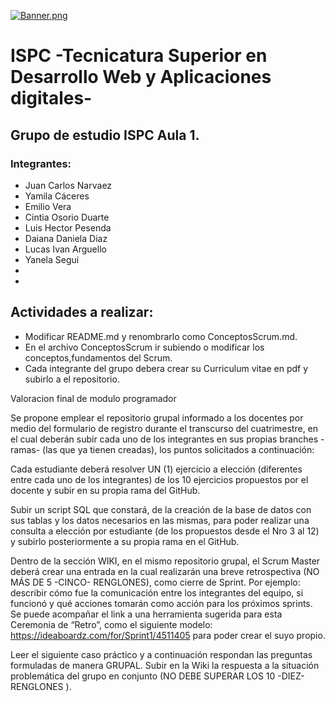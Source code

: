 [![Banner.png](https://i.postimg.cc/8PkmkXkx/Banner.png)](https://postimg.cc/K4VMJNM5)

<h1>ISPC -Tecnicatura Superior en Desarrollo Web y Aplicaciones digitales- </h1>

<h2>Grupo de estudio ISPC Aula 1.</h2>
<h3>Integrantes:</h3>
<ul>
<li>Juan Carlos Narvaez</li>
<li>Yamila Cáceres</li>
<li>Emilio Vera</li>
<li>Cintia Osorio Duarte</li>
<li>Luis Hector Pesenda</li>
<li>Daiana Daniela Diaz</li>
<li>Lucas Ivan Arguello</li>
<li>Yanela Segui</li>
<li></li>
<li></li>
 </ul>

<h2>Actividades a realizar:</h2>
<ul>
<li>Modificar README.md y renombrarlo como ConceptosScrum.md.</li>
<li>En el archivo ConceptosScrum ir subiendo o modificar los conceptos,fundamentos del Scrum.</li>
<li>Cada integrante del grupo debera crear su Curriculum vitae en pdf y subirlo a el repositorio.</li>
</ul>

Valoracion final de modulo programador

Se propone emplear el repositorio grupal informado a los docentes por medio del formulario de registro durante el transcurso del cuatrimestre, en el cual deberán subir cada uno de los integrantes en sus propias branches -ramas- (las que ya tienen creadas), los puntos solicitados a continuación:

Cada estudiante deberá  resolver  UN (1) ejercicio a elección (diferentes entre cada uno de los integrantes) de los 10 ejercicios propuestos por el docente y subir en su propia rama del GitHub.

Subir un script SQL que constará, de la creación de la base de datos con sus tablas y los datos necesarios en las mismas, para poder realizar una consulta a elección por estudiante (de los propuestos desde el Nro 3 al 12) y subirlo posteriormente a su propia rama en el GitHub.

Dentro de la sección WIKI, en el mismo repositorio grupal, el Scrum Master deberá crear una entrada en la cual realizarán una breve retrospectiva (NO MÁS DE 5 -CINCO- RENGLONES), como cierre de Sprint. Por ejemplo: describir cómo fue la comunicación entre los integrantes del equipo, si funcionó y qué acciones tomarán como acción para los próximos sprints. Se puede acompañar el link a una herramienta sugerida para esta Ceremonia de “Retro”, como el siguiente modelo: https://ideaboardz.com/for/Sprint1/4511405 para poder crear el suyo propio.

Leer el siguiente caso práctico y a continuación respondan las preguntas formuladas de manera GRUPAL.
Subir en la Wiki la respuesta a la situación problemática del grupo en conjunto (NO DEBE SUPERAR LOS 10 -DIEZ- RENGLONES ).

